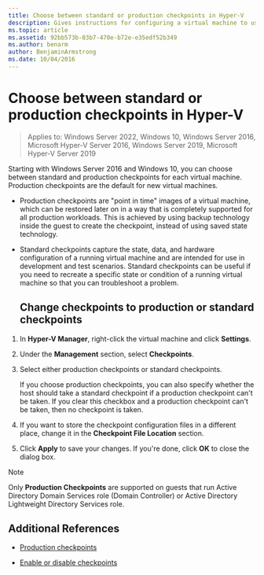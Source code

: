 ```yaml
---
title: Choose between standard or production checkpoints in Hyper-V
description: Gives instructions for configuring a virtual machine to use standard or production checkpoints
ms.topic: article
ms.assetid: 92bb573b-03b7-470e-b72e-e35edf52b349
ms.author: benarm
author: BenjaminArmstrong
ms.date: 10/04/2016
---
```

# Choose between standard or production checkpoints in Hyper-V

>Applies to: Windows Server 2022, Windows 10, Windows Server 2016, Microsoft Hyper-V Server 2016, Windows Server 2019, Microsoft Hyper-V Server 2019


Starting with Windows Server 2016 and Windows 10, you can choose between standard and production checkpoints for each virtual machine. Production checkpoints are the default for new virtual machines.

- Production checkpoints are "point in time" images of a virtual machine, which can be restored later on in a way that is completely supported for all production workloads. This is achieved by using backup technology inside the guest to create the checkpoint, instead of using saved state technology.

- Standard checkpoints capture the state, data, and hardware configuration of a running virtual machine and are intended for use in development and test scenarios. Standard checkpoints can be useful if you need to recreate a specific state or condition of a running virtual machine so that you can troubleshoot a problem.

  ## Change checkpoints to production or standard checkpoints

1.  In **Hyper-V Manager**, right-click the virtual machine and click **Settings**.

2.  Under the **Management** section, select **Checkpoints**.

3.  Select either production checkpoints or standard checkpoints.

    If you choose production checkpoints, you can also specify whether the host should take a standard checkpoint if a production checkpoint can't be taken. If you clear this checkbox and a production checkpoint can't be taken, then no checkpoint is taken.

4.  If you want to store the checkpoint configuration files in a different place, change it in the **Checkpoint File Location** section.

5.  Click **Apply** to save your changes. If you're done, click **OK** to close the dialog box.

> [!NOTE]
> Only **Production Checkpoints** are supported on guests that run Active Directory Domain Services role (Domain Controller) or Active Directory Lightweight Directory Services role.

## Additional References

-   [Production checkpoints](../What-s-new-in-Hyper-V-on-Windows.md#production-checkpoints-new)

-   [Enable or disable checkpoints](Enable-or-disable-checkpoints-in-Hyper-V.md)



